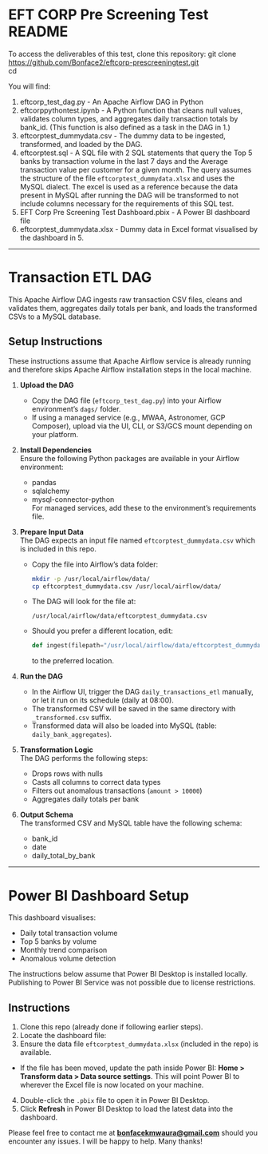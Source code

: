 # EFT CORP Pre Screening Test README

To access the deliverables of this test, clone this repository:
 git clone <https://github.com/Bonface2/eftcorp-prescreeningtest.git>  
 cd <insert repo-folder path>  

You will find:
1. eftcorp_test_dag.py - An Apache Airflow DAG in Python
2. eftcorppythontest.ipynb - A Python function that cleans null values, validates column types, and aggregates daily transaction totals by bank_id. (This function is also defined as a task in the DAG in 1.)
3. eftcorptest_dummydata.csv - The dummy data to be ingested, transformed, and loaded by the DAG. 
4. eftcorptest.sql - A SQL file with 2 SQL statements that query the Top 5 banks by transaction volume in the last 7 days and the Average transaction value per customer for a given month. The query assumes the structure of the file `eftcorptest_dummydata.xlsx` and uses the MySQL dialect. The excel is used as a reference because the data present in MySQL after running the DAG will be transformed to not include columns necessary for the requirements of this SQL test.
5. EFT Corp Pre Screening Test Dashboard.pbix - A Power BI dashboard file
6. eftcorptest_dummydata.xlsx - Dummy data in Excel format visualised by the dashboard in 5.

---

# Transaction ETL DAG

This Apache Airflow DAG ingests raw transaction CSV files, cleans and validates them, aggregates daily totals per bank, and loads the transformed CSVs to a MySQL database.

## Setup Instructions
These instructions assume that Apache Airflow service is already running and therefore skips Apache Airflow installation steps in the local machine.

1. **Upload the DAG**  
   - Copy the DAG file (`eftcorp_test_dag.py`) into your Airflow environment’s `dags/` folder.  
   - If using a managed service (e.g., MWAA, Astronomer, GCP Composer), upload via the UI, CLI, or S3/GCS mount depending on your platform.

2. **Install Dependencies**  
   Ensure the following Python packages are available in your Airflow environment:  
   - pandas  
   - sqlalchemy  
   - mysql-connector-python  
   For managed services, add these to the environment’s requirements file.  

3. **Prepare Input Data**  
   The DAG expects an input file named `eftcorptest_dummydata.csv` which is included in this repo.  

   - Copy the file into Airflow’s data folder:  
     ```bash
     mkdir -p /usr/local/airflow/data/
     cp eftcorptest_dummydata.csv /usr/local/airflow/data/
     ```
   - The DAG will look for the file at:  
     ```
     /usr/local/airflow/data/eftcorptest_dummydata.csv
     ```
   - Should you prefer a different location, edit:  
     ```python
     def ingest(filepath="/usr/local/airflow/data/eftcorptest_dummydata.csv"):
     ```
     to the preferred location.

4. **Run the DAG**  
   - In the Airflow UI, trigger the DAG `daily_transactions_etl` manually, or let it run on its schedule (daily at 08:00).  
   - The transformed CSV will be saved in the same directory with `_transformed.csv` suffix.  
   - Transformed data will also be loaded into MySQL (table: `daily_bank_aggregates`).  

5. **Transformation Logic**  
   The DAG performs the following steps:  
   - Drops rows with nulls  
   - Casts all columns to correct data types  
   - Filters out anomalous transactions (`amount > 10000`)  
   - Aggregates daily totals per bank  

6. **Output Schema**  
   The transformed CSV and MySQL table have the following schema:  
   - bank_id  
   - date  
   - daily_total_by_bank  

---

# Power BI Dashboard Setup

This dashboard visualises:  
- Daily total transaction volume  
- Top 5 banks by volume  
- Monthly trend comparison  
- Anomalous volume detection  

The instructions below assume that Power BI Desktop is installed locally. Publishing to Power BI Service was not possible due to license restrictions.

## Instructions
1. Clone this repo (already done if following earlier steps).  
2. Locate the dashboard file: 
3. Ensure the data file `eftcorptest_dummydata.xlsx` (included in the repo) is available.  
- If the file has been moved, update the path inside Power BI: **Home > Transform data > Data source settings**. This will point Power BI to wherever the Excel file is now located on your machine.
4. Double-click the `.pbix` file to open it in Power BI Desktop.  
5. Click **Refresh** in Power BI Desktop to load the latest data into the dashboard.  


Please feel free to contact me at **bonfacekmwaura@gmail.com** should you encounter any issues. I will be happy to help. Many thanks! 

